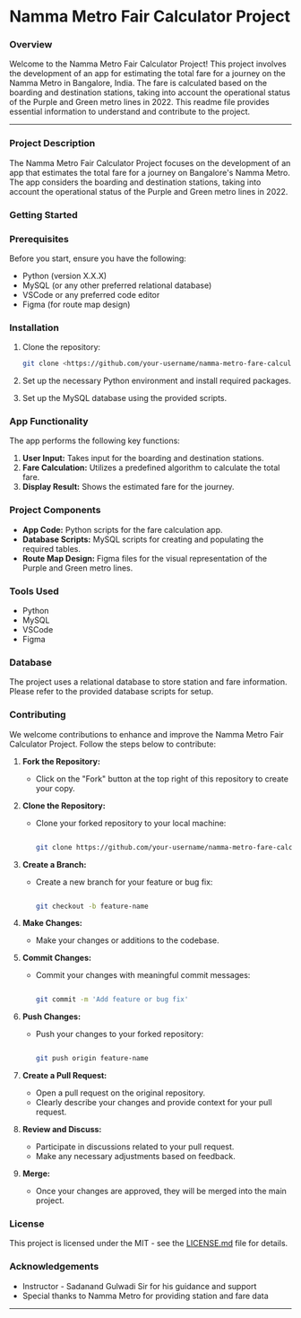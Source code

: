 # Namma Metro Fair Calculator Project

### Overview

Welcome to the Namma Metro Fair Calculator Project! This project involves the development of an app for estimating the total fare for a journey on the Namma Metro in Bangalore, India. The fare is calculated based on the boarding and destination stations, taking into account the operational status of the Purple and Green metro lines in 2022. This readme file provides essential information to understand and contribute to the project.

---

### Project Description

The Namma Metro Fair Calculator Project focuses on the development of an app that estimates the total fare for a journey on Bangalore's Namma Metro. The app considers the boarding and destination stations, taking into account the operational status of the Purple and Green metro lines in 2022.

### Getting Started

### Prerequisites

Before you start, ensure you have the following:

- Python (version X.X.X)
- MySQL (or any other preferred relational database)
- VSCode or any preferred code editor
- Figma (for route map design)

### Installation

1. Clone the repository:
    
    ```bash
    git clone <https://github.com/your-username/namma-metro-fare-calculator.git>
    
    ```
    
2. Set up the necessary Python environment and install required packages.
3. Set up the MySQL database using the provided scripts.

### App Functionality

The app performs the following key functions:

1. **User Input:** Takes input for the boarding and destination stations.
2. **Fare Calculation:** Utilizes a predefined algorithm to calculate the total fare.
3. **Display Result:** Shows the estimated fare for the journey.

### Project Components

- **App Code:** Python scripts for the fare calculation app.
- **Database Scripts:** MySQL scripts for creating and populating the required tables.
- **Route Map Design:** Figma files for the visual representation of the Purple and Green metro lines.

### Tools Used

- Python
- MySQL
- VSCode
- Figma

### Database

The project uses a relational database to store station and fare information. Please refer to the provided database scripts for setup.

### **Contributing**

We welcome contributions to enhance and improve the Namma Metro Fair Calculator Project. Follow the steps below to contribute:

1. **Fork the Repository:**
    - Click on the "Fork" button at the top right of this repository to create your copy.
2. **Clone the Repository:**
    - Clone your forked repository to your local machine:
        
        ```bash
        
        git clone https://github.com/your-username/namma-metro-fare-calculator.git
        
        ```
        
3. **Create a Branch:**
    - Create a new branch for your feature or bug fix:
        
        ```bash
        
        git checkout -b feature-name
        
        ```
        
4. **Make Changes:**
    - Make your changes or additions to the codebase.
5. **Commit Changes:**
    - Commit your changes with meaningful commit messages:
        
        ```bash
        
        git commit -m 'Add feature or bug fix'
        
        ```
        
6. **Push Changes:**
    - Push your changes to your forked repository:
        
        ```bash
        
        git push origin feature-name
        
        ```
        
7. **Create a Pull Request:**
    - Open a pull request on the original repository.
    - Clearly describe your changes and provide context for your pull request.
8. **Review and Discuss:**
    - Participate in discussions related to your pull request.
    - Make any necessary adjustments based on feedback.
9. **Merge:**
    - Once your changes are approved, they will be merged into the main project.

### License

This project is licensed under the MIT - see the [LICENSE.md](notion://www.notion.so/LICENSE.md) file for details.

### Acknowledgements

- Instructor - Sadanand Gulwadi Sir for his guidance and support
- Special thanks to Namma Metro for providing station and fare data

---